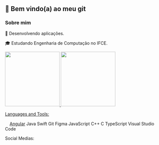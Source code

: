 ## 👋 Bem vindo(a) ao meu git

<!--
**peddro1/peddro1** is a ✨ _special_ ✨ repository because its `README.md` (this file) appears on your GitHub profile.

Here are some ideas to get you started:

- 🔭 I’m currently working on ...
- 🌱 I’m currently learning ...
- 👯 I’m looking to collaborate on ...
- 🤔 I’m looking for help with ...
- 💬 Ask me about ...
- 📫 How to reach me: ...
- 😄 Pronouns: ...
- ⚡ Fun fact: ...
-->

### Sobre mim

🤔   Desenvolvendo aplicações.

🎓   Estudando Engenharia de Computação no IFCE.

<div>
<a href="https://github.com/peddro1">
<img loading="lazy" height="180em" src="https://github-readme-stats.vercel.app/api/top-langs/?username=seu-usuário-aqui&layout=compact&langs_count=7&theme=dracula"/>
<img loading="lazy" height="180em" src="https://github-readme-stats.vercel.app/api?username=seu-usuário-aqui&show_icons=true&theme=dracula&include_all_commits=true&count_private=true"/>
</div>

Languages and Tools:

<a href = "https://angular.dev"><img loading="lazy" src="https://cdn.jsdelivr.net/gh/devicons/devicon@latest/icons/angular/angular-original.svg" target="_blank" width="15" height="15">Angular</a>
Java Swift Git Figma JavaScript C++ C TypeScript Visual Studio Code

Social Medias:
